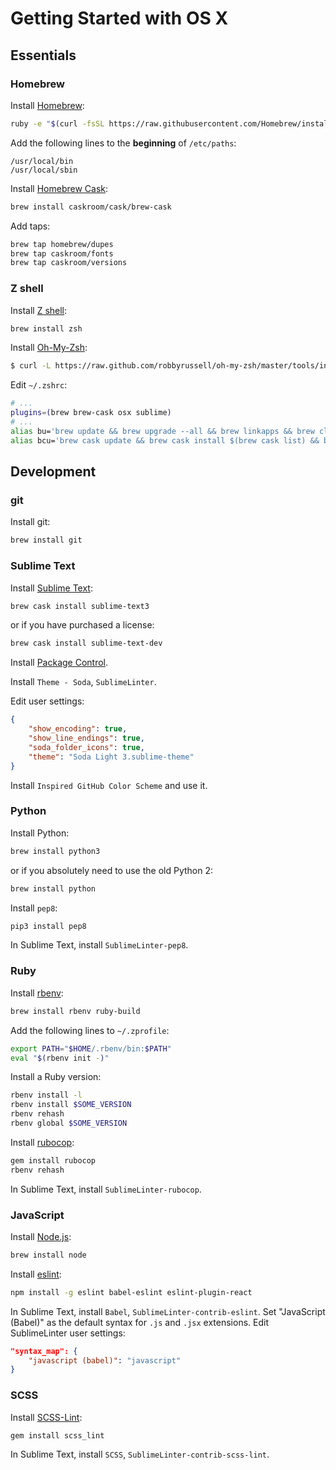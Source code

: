 # Getting Started with OS X

## Essentials

### Homebrew

Install [Homebrew](http://brew.sh/):

```bash
ruby -e "$(curl -fsSL https://raw.githubusercontent.com/Homebrew/install/master/install)"
```

Add the following lines to the **beginning** of `/etc/paths`:

	/usr/local/bin
	/usr/local/sbin

Install [Homebrew Cask](http://caskroom.io/):

```bash
brew install caskroom/cask/brew-cask
```

Add taps:
```bash
brew tap homebrew/dupes
brew tap caskroom/fonts
brew tap caskroom/versions
```

### Z shell

Install [Z shell](http://www.zsh.org/):

```bash
brew install zsh
```

Install [Oh-My-Zsh](http://ohmyz.sh/):

```bash
$ curl -L https://raw.github.com/robbyrussell/oh-my-zsh/master/tools/install.sh | sh
```

Edit `~/.zshrc`:

```bash
# ...
plugins=(brew brew-cask osx sublime)
# ...
alias bu='brew update && brew upgrade --all && brew linkapps && brew cleanup --force -s'
alias bcu='brew cask update && brew cask install $(brew cask list) && brew cask cleanup'
```

## Development

### git

Install git:

```bash
brew install git
```

### Sublime Text

Install [Sublime Text](http://www.sublimetext.com/):

```bash
brew cask install sublime-text3
```

or if you have purchased a license:

```bash
brew cask install sublime-text-dev
```

Install [Package Control](https://packagecontrol.io/).

Install `Theme - Soda`, `SublimeLinter`.

Edit user settings:

```json
{
	"show_encoding": true,
	"show_line_endings": true,
	"soda_folder_icons": true,
	"theme": "Soda Light 3.sublime-theme"
}
```

Install `Inspired GitHub Color Scheme` and use it.

### Python

Install Python:

```bash
brew install python3
```

or if you absolutely need to use the old Python 2:

```bash
brew install python
```

Install `pep8`:
```bash
pip3 install pep8
```

In Sublime Text, install `SublimeLinter-pep8`.

### Ruby

Install [rbenv](https://github.com/sstephenson/rbenv):

```bash
brew install rbenv ruby-build
```

Add the following lines to `~/.zprofile`:

```bash
export PATH="$HOME/.rbenv/bin:$PATH"
eval "$(rbenv init -)"
```

Install a Ruby version:

```bash
rbenv install -l
rbenv install $SOME_VERSION
rbenv rehash
rbenv global $SOME_VERSION
```

Install [rubocop](https://github.com/bbatsov/rubocop):

```bash
gem install rubocop
rbenv rehash
```

In Sublime Text, install `SublimeLinter-rubocop`.

### JavaScript

Install [Node.js](https://nodejs.org/):

```bash
brew install node
```

Install [eslint](http://eslint.org/):

```bash
npm install -g eslint babel-eslint eslint-plugin-react
```

In Sublime Text, install `Babel`, `SublimeLinter-contrib-eslint`. Set "JavaScript (Babel)" as the default syntax for `.js` and `.jsx` extensions. Edit SublimeLinter user settings:

```json
"syntax_map": {
	"javascript (babel)": "javascript"
}
```

### SCSS

Install [SCSS-Lint](https://github.com/brigade/scss-lint):

```bash
gem install scss_lint
```

In Sublime Text, install `SCSS`, `SublimeLinter-contrib-scss-lint`.
